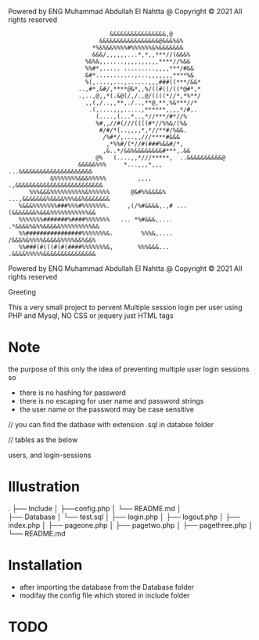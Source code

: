 Powered by ENG Muhammad Abdullah El Nahtta @ Copyright © 2021 All rights reserved 

                                 &&&&&&&&&&&&&&&&,@                             
                              &&&&&&&&&&&&&&&&&@&&&%&%                          
                            *%&%&&%%%%#%%%%%%&%&&&&&&&                          
                            &&&/,,,,,,...*,*,,***//(&&&%                        
                          %&%&,,.....,,,,,,,,,,****//%&&                        
                          %%#*,..... .........,,,,***/#&&                       
                          &#*...........,...,,,,,,,****%&                       
                          %(,....,...,......,,,###((***/&&*                     
                        ..,#*,&#/,****@&*,,%/((#((/((*@#*,*                     
                        .,..,@,,*(.&@(/,/.,@/((((*//*,*%**/                     
                          ,,(,/..,,**,./..,**@,**,%&***//*                      
                           .(,....,,,.....,******,,,,*/#,.                      
                             (....,(...*..,*//***/#*//%                         
                             %#,,//#(///((((#*//%%&/(%&                         
                              #/#/*(..,,,,*,*//**#/%&&.                         
                               /%#*/,...,,///****#&&&                           
                                ,*%%#/(*//#(###%&&#/*,                          
                               ,&..*/&&%&&&&&&&&#***,.&&                        
                             @%   (....,,*///*****,  ..&&&&&&&&&&@              
                        &&&&&%%%     *...,,,*,,,    ...&&&&&&&&&&&&&&&&&&&&&    
                &%%%%%%%&&&%%%%%         ,,,,        .,&&&&&&&&&&&&&&&&&&&&&&&&&
          %%%&&&%%%%%%%%%%&%%%%%%      @&#%%&&&&%  ...,&&&&&&&%&&&&%%%&&%&&&&&&&
       %&&&%%%%%%%###%%%#%%%%%%%.     ,(/%#&&&&,.,# ...(&&&&&&&%&&&%%%%%%%%%%%&&
       %%%%%%%#######%####%%%%%%%   ... *%#&&&,....   .*&&&&%&%%&&&&&%%%%%%%%%&&
       %%################%%%%%%%&.        %%%&,....    /&&&%&%%%%&&&&&%%%%&&%&&%
       %%###(#(((#(#(####%%%%%%%&,       %%%&&&...     .&&&&%%%%%&&&&&&&&&&&&&&&

Powered by ENG Muhammad Abdullah El Nahtta @ Copyright © 2021 All rights reserved 


Greeting 

This a very small project to pervent Multiple session login per user using PHP and Mysql,
NO CSS or jequery just HTML tags 

# Note 

the purpose of this only the idea of preventing multiple user login sessions so

- there is no hashing for password 
- there is no escaping for user name and password strings
- the user name or the password may be case sensitive

// you can find the datbase with extension .sql in databse folder 

// tables as the below 

users, and  login-sessions

# Illustration

.
├── Include
│   ├──config.php
│   └── README.md
│   
├── Database
│   └── test.sql
│
├── login.php
│
├── logout.php
│
├── index.php
│
├── pageone.php
│
├── pagetwo.php
│
├── pagethree.php
│
└── README.md
    


# Installation 

- after importing the database from the Database folder
- modifay the config file which stored in include folder


# TODO




